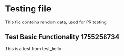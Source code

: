 # Testing file

This file contains random data, used for PR testing.


## Test Basic Functionality 1755258734

This is a test from test_hello.
